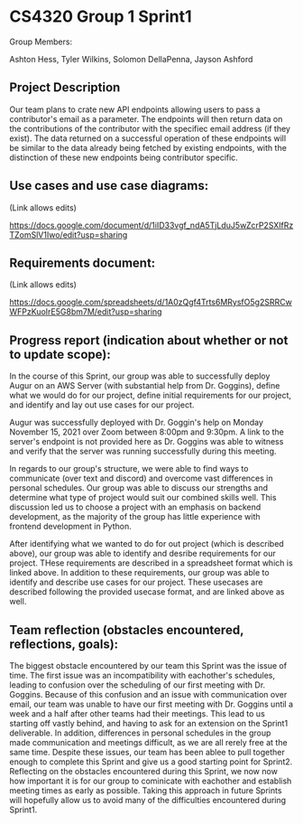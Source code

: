 # CS4320 Group 1 Sprint1

Group Members:

Ashton Hess, Tyler Wilkins, Solomon DellaPenna, Jayson Ashford

## Project Description

Our team plans to crate new API endpoints allowing users to pass a contributor's email as a parameter. The endpoints will then return data on the contributions of the contributor with the specifiec email address (if they exist). The data returned on a successful operation of these endpoints will be similar to the data already being fetched by existing endpoints, with the distinction of these new endpoints being contributor specific.   

## Use cases and use case diagrams:

(Link allows edits)

https://docs.google.com/document/d/1iID33vgf_ndA5TjLduJ5wZcrP2SXlfRzTZomSlV1Iwo/edit?usp=sharing

## Requirements document:

(Link allows edits)

https://docs.google.com/spreadsheets/d/1A0zQgf4Trts6MRysfO5g2SRRCwWFPzKuoIrE5G8bm7M/edit?usp=sharing

## Progress report (indication about whether or not to update scope):

In the course of this Sprint, our group was able to successfully deploy Augur on an AWS Server (with substantial help from Dr. Goggins), define what we would do for our project, define initial requirements for our project, and identify and lay out use cases for our project.

Augur was successfully deployed with Dr. Goggin's help on Monday November 15, 2021 over Zoom between 8:00pm and 9:30pm. A link to the server's endpoint is not provided here as Dr. Goggins was able to witness and verify that the server was running successfully during this meeting.

In regards to our group's structure, we were able to find ways to communicate (over text and discord) and overcome vast differences in personal schedules. Our group was able to discuss our strengths and determine what type of project would suit our combined skills well. This discussion led us to choose a project with an emphasis on backend development, as the majority of the group has little experience with frontend development in Python.

After identifying what we wanted to do for out project (which is described above), our group was able to identify and desribe requirements for our project. THese requirements are described in a spreadsheet format which is linked above. In addition to these requirements, our group was able to identify and describe use cases for our project. These usecases are described following the provided usecase format, and are linked above as well. 

## Team reflection (obstacles encountered, reflections, goals):

The biggest obstacle encountered by our team this Sprint was the issue of time. The first issue was an incompatibility with eachother's schedules, leading to confusion over the scheduling of our first meeting with Dr. Goggins. Because of this confusion and an issue with communication over email, our team was unable to have our first meeting with Dr. Goggins until a week and a half after other teams had their meetings. This lead to us starting off vastly behind, and having to ask for an extension on the Sprint1 deliverable. In addition, differences in personal schedules in the group made communication and meetings difficult, as we are all rerely free at the same time. Despite these issues, our team has been ablee to pull together enough to complete this Sprint and give us a good starting point for Sprint2. Reflecting on the obstacles encountered during this Sprint, we now now how important it is for our group to cominicate with eachother and establish meeting times as early as possible. Taking this approach in future Sprints will hopefully allow us to avoid many of the difficulties encountered during Sprint1.   

